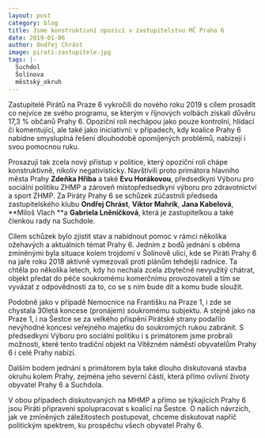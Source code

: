 ```yaml
---
layout: post
category: blog
title: Jsme konstruktivní opozicí v zastupitelstvu MČ Praha 6
date: 2019-01-06
author: Ondřej Chrást
image: pirati-zastupitele.jpg
tags: |-
  Suchdol
  Šolínova
  městský_okruh
---
```

Zastupitelé Pirátů na Praze 6 vykročili do nového roku 2019 s cílem prosadit co nejvíce ze svého programu, se kterým v říjnových volbách získali důvěru 17,3 % občanů Prahy 6. Opoziční roli nechápou jako pouze kontrolní, hlídací či komentující, ale také jako iniciativní: v případech, kdy koalice Prahy 6 nabídne smysluplná řešení dlouhodobě opomíjených problémů, nabízejí i svou pomocnou ruku. 

Prosazují tak zcela nový přístup v politice, který opoziční roli chápe konstruktivně, nikoliv negativisticky. Navštívili proto primátora hlavního města Prahy **Zdeňka Hřiba** a také **Evu Horákovou**, předsedkyni Výboru pro sociální politiku ZHMP a zároveň místopředsedkyni výboru pro zdravotnictví a sport ZHMP. Za Piráty Prahy 6 se schůzek zúčastnili předseda zastupitelského klubu **Ondřej Chrást**, **Viktor Mahrik**, **Jana Kabelová**, **Miloš Vlach **a **Gabriela Lněničková**, která je zastupitelkou a také členkou rady na Suchdole. 

Cílem schůzek bylo zjistit stav  a nabídnout pomoc v rámci několika ožehavých a aktuálních témat Prahy 6. Jedním z bodů jednání s oběma zmíněnými byla situace kolem trojdomí v Šolínově ulici, kde se Piráti Prahy 6 na jaře roku 2018 aktivně vymezovali proti plánům tehdejší radnice. Ta chtěla po několika letech, kdy ho nechala zcela zbytečně nevyužitý chátrat, objekt předat do péče soukromému komerčnímu provozovateli a tím se vyvázat z odpovědnosti za to, co se s ním bude dít a komu bude sloužit. 

Podobně jako v případě Nemocnice na Františku na Praze 1, i zde se chystala 30letá koncese (pronájem) soukromému subjektu. A stejně jako na Praze 1, i na Šestce se za velkého přispění Pirátské strany podařilo nevýhodné koncesi veřejného majetku do soukromých rukou zabránit. S předsedkyní Výboru pro sociální politiku i s primátorem jsme probrali možnosti, které tento tradiční objekt na Vítězném náměstí obyvatelům Prahy 6 i celé Prahy nabízí.

Dalším bodem jednání s primátorem byla také dlouho diskutovaná stavba okruhu kolem Prahy, zejména jeho severní části, která přímo ovlivní životy obyvatel Prahy 6 a Suchdola. 

V obou případech diskutovaných na MHMP a přímo se týkajících Prahy 6 jsou Piráti připraveni spolupracovat s  koalicí na Šestce. O našich návrzích, jak ve zmíněných záležitostech postupovat, chceme diskutovat napříč politickým spektrem, ku prospěchu všech obyvatel Prahy 6.
